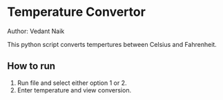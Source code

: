 # Temperature Convertor

Author: Vedant Naik

This python script converts tempertures between Celsius and Fahrenheit.

## How to run
1. Run file and select either option 1 or 2.
2. Enter temperature and view conversion.
